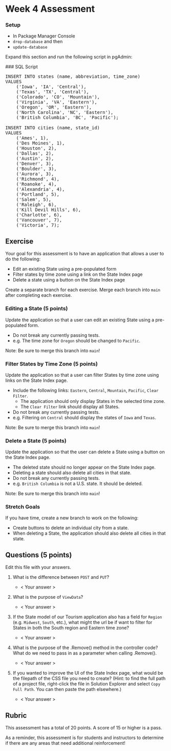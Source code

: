 # Week 4 Assessment

### Setup
* In Package Manager Console
* `drop-database` and then
* `update-database`

Expand this section and run the following script in pgAdmin:
<section class="answer" markdown="1">
### SQL Script

<pre>
INSERT INTO states (name, abbreviation, time_zone)
VALUES 
	('Iowa', 'IA', 'Central'),
	('Texas', 'TX', 'Central'),
	('Colorado', 'CO', 'Mountain'),
	('Virginia', 'VA', 'Eastern'),
	('Oregon', 'OR', 'Eastern'),
	('North Carolina', 'NC', 'Eastern'),
	('British Columbia', 'BC', 'Pacific');

INSERT INTO cities (name, state_id)
VALUES 
	('Ames', 1),
	('Des Moines', 1),
	('Houston', 2),
	('Dallas', 2),
	('Austin', 2),
	('Denver', 3),
	('Boulder', 3),
	('Aurora', 3),
	('Richmond', 4),
	('Roanoke', 4),
	('Alexandria', 4),
	('Portland', 5),
	('Salem', 5),
	('Raleigh', 6),
	('Kill Devil Hills', 6),
	('Charlotte', 6),
	('Vancouver', 7),
	('Victoria', 7);
</pre>
</section>

## Exercise

Your goal for this assessment is to have an application that allows a user to do the following:
* Edit an existing State using a pre-populated form
* Filter states by time zone using a link on the State Index page
* Delete a state using a button on the State Index page

Create a separate branch for each exercise. Merge each branch into `main` after completing each exercise.

### Editing a State (5 points)

Update the application so that a user can edit an existing State using a pre-populated form.
* Do not break any currently passing tests.
* e.g. The time zone for `Oregon` should be changed to `Pacific`.

Note: Be sure to merge this branch into `main`!

### Filter States by Time Zone (5 points)

Update the application so that a user can filter States by time zone using links on the State Index page.
* Include the following links: `Eastern`, `Central`, `Mountain`, `Pacific`, `Clear Filter`.
	* The application should only display States in the selected time zone.
	* The `Clear Filter` link should display all States.
* Do not break any currently passing tests.
* e.g. Filtering on `Central` should display the states of `Iowa` and `Texas`.

Note: Be sure to merge this branch into `main`!

### Delete a State (5 points)

Update the application so that the user can delete a State using a button on the State Index page.
* The deleted state should no longer appear on the State Index page.
* Deleting a state should also delete all cities in that state.
* Do not break any currently passing tests.
* e.g. `British Columbia` is not a U.S. state. It should be deleted.

Note: Be sure to merge this branch into `main`!

### Stretch Goals 

If you have time, create a new branch to work on the following:
* Create buttons to delete an individual city from a state.
* When deleting a State, the application should also delete all cities in that state.

## Questions (5 points)

Edit this file with your answers.

1. What is the difference between `POST` and `PUT`?
	* < Your answer >  

2. What is the purpose of `ViewData`?
	* < Your answer >  

3. If the State model of our Tourism application also has a field for `Region` (e.g. `Midwest`, `South`, etc.), what might the url be if want to filter for States in both the South region and Eastern time zone?
	* < Your answer >  

4. What is the purpose of the .Remove() method in the controller code? What do we need to pass in as a parameter when calling .Remove().
	* < Your answer >  

5. If you wanted to improve the UI of the State Index page, what would be the filepath of the CSS file you need to create? (Hint: to find the full path of a project file, right-click the file in Solution Explorer and select `Copy Full Path`. You can then paste the path elsewhere.)
	* < Your answer >  

## Rubric

This assessment has a total of 20 points.  A score of 15 or higher is a pass.

As a reminder, this assessment is for students and instructors to determine if there are any areas that need additional reinforcement!
